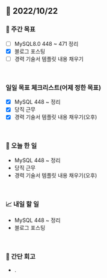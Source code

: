 ## 📅 2022/10/22


### 👏 주간 목표

- [ ] MySQL8.0 448 ~ 471 정리
- [x] 블로그 포스팅
- [ ] 경력 기술서 템플릿 내용 채우기

<br/>

### 일일 목표 체크리스트(어제 정한 목표)

- [x] MySQL 448 ~ 정리
- [x] 당직 근무
- [x] 경력 기술서 템플릿 내용 채우기(오후)

<br/>

### 💯 오늘 한 일

- MySQL 448 ~ 정리
- 당직 근무
- 경력 기술서 템플릿 내용 채우기(오후)

<br/>

### 📈 내일 할 일

- MySQL 448 ~ 정리
- 블로그 포스팅

<br/>

### 🤔 간단 회고

- .
